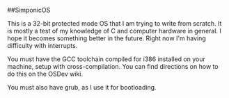 ##SimponicOS

This is a 32-bit protected mode OS that I am trying to write from scratch.
It is mostly a test of my knowledge of C and computer hardware in general.
I hope it becomes something better in the future. Right now I'm having
difficulty with interrupts.

You must have the GCC toolchain compiled for i386 installed on your machine, setup
with cross-compilation. You can find directions on how to do this on the OSDev
wiki.

You must also have grub, as I use it for bootloading.
